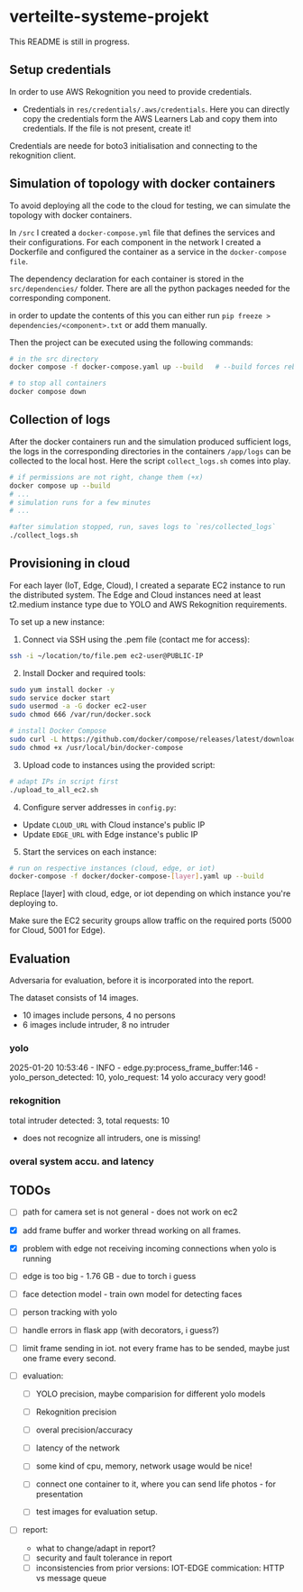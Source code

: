 # verteilte-systeme-projekt

This README is still in progress.

## Setup credentials

In order to use AWS Rekognition you need to provide credentials.

- Credentials in `res/credentials/.aws/credentials`. Here you can directly copy the credentials form the AWS Learners Lab and copy them into credentials. If the file is not present, create it!


Credentials are neede for boto3 initialisation and connecting to the rekognition client. 


## Simulation of topology with docker containers
To avoid deploying all the code to the cloud for testing, we can simulate the topology with docker containers.

In `/src` I created a `docker-compose.yml` file that defines the services and their configurations.
For each component in the network I created a Dockerfile and configured the container as a service in the `docker-compose file`. 

The dependency declaration for each container is stored in the `src/dependencies/` folder. There are all the python packages needed for the corresponding component.

in order to update the contents of this you can either run `pip freeze > dependencies/<component>.txt` or add them manually. 

Then the project can be executed using the following commands: 

```bash
# in the src directory
docker compose -f docker-compose.yaml up --build   # --build forces rebuild

# to stop all containers
docker compose down
``` 


## Collection of logs
After the docker containers run and the simulation produced sufficient logs, the logs in the corresponding directories in the containers `/app/logs` can be collected to the local host. Here the script `collect_logs.sh` comes into play. 

```bash
# if permissions are not right, change them (+x)
docker compose up --build 
# ...
# simulation runs for a few minutes
# ...

#after simulation stopped, run, saves logs to `res/collected_logs`
./collect_logs.sh
```


## Provisioning in cloud

For each layer (IoT, Edge, Cloud), I created a separate EC2 instance to run the distributed system. The Edge and Cloud instances need at least t2.medium instance type due to YOLO and AWS Rekognition requirements.

To set up a new instance:

1. Connect via SSH using the .pem file (contact me for access):
```bash
ssh -i ~/location/to/file.pem ec2-user@PUBLIC-IP
```

2. Install Docker and required tools:
```bash
sudo yum install docker -y
sudo service docker start 
sudo usermod -a -G docker ec2-user 
sudo chmod 666 /var/run/docker.sock

# install Docker Compose
sudo curl -L https://github.com/docker/compose/releases/latest/download/docker-compose-$(uname -s)-$(uname -m) -o /usr/local/bin/docker-compose
sudo chmod +x /usr/local/bin/docker-compose
```

3. Upload code to instances using the provided script:
```bash
# adapt IPs in script first
./upload_to_all_ec2.sh
```

4. Configure server addresses in `config.py`:
- Update `CLOUD_URL` with Cloud instance's public IP
- Update `EDGE_URL` with Edge instance's public IP

5. Start the services on each instance:
```bash
# run on respective instances (cloud, edge, or iot)
docker-compose -f docker/docker-compose-[layer].yaml up --build
```
Replace [layer] with cloud, edge, or iot depending on which instance you're deploying to.

Make sure the EC2 security groups allow traffic on the required ports (5000 for Cloud, 5001 for Edge).



## Evaluation
Adversaria for evaluation, before it is incorporated into the report.

The dataset consists of 14 images.
- 10 images include persons, 4 no persons
- 6 images include intruder, 8 no intruder

### yolo
2025-01-20 10:53:46 - INFO  - edge.py:process_frame_buffer:146 - yolo_person_detected: 10, yolo_request: 14
yolo accuracy very good!

### rekognition
total intruder detected: 3, total requests: 10
- does not recognize all intruders, one is missing!

### overal system accu. and latency


## TODOs
- [ ] path for camera set is not general - does not work on ec2
- [x] add frame buffer and worker thread working on all frames. 
- [x] problem with edge not receiving incoming connections when yolo is running
- [ ] edge is too big - 1.76 GB - due to torch i guess

- [ ] face detection model - train own  model for detecting faces

- [ ] person tracking with yolo
- [ ] handle errors in flask app (with decorators, i guess?)
- [ ] limit frame sending in iot. not every frame has to be sended, maybe just one frame every second. 


- [ ] evaluation: 
    - [ ] YOLO precision, maybe comparision for different yolo models
    - [ ] Rekognition precision
    - [ ] overal precision/accuracy
    - [ ] latency of the network
    - [ ] some kind of cpu, memory, network usage would be nice!
    - [ ] connect one container to it, where you can send life photos - for presentation
    - [ ] test images for evaluation setup. 


- [ ] report:       
    - what to change/adapt in report?
    - [ ] security and fault tolerance in report
    - [ ] inconsistencies from prior versions: IOT-EDGE commication: HTTP vs message queue